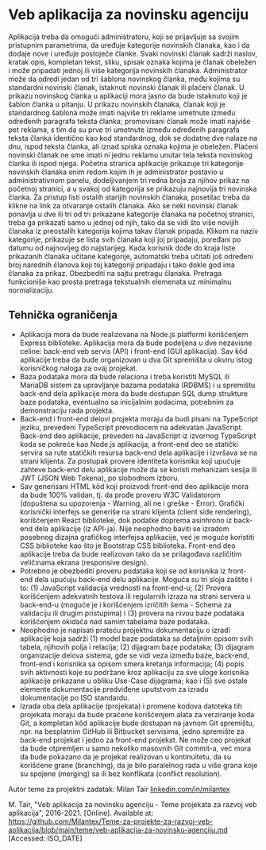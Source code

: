 # Veb aplikacija za novinsku agenciju

Aplikacija treba da omogući administratoru, koji se prijavljuje sa svojim pristupnim parametrima, da uređuje kategorije novinskih članaka, kao i da dodaje nove i uređuje postojeće članke. Svaki novinski članak sadrži naslov, kratak opis, kompletan tekst, sliku, spisak oznaka kojima je članak obeležen i može pripadati jednoj ili više kategorija novinskih članaka. Administrator može da odredi jedan od tri šablona novinskog članka, među kojima su standardni novinski članak, istaknuti novinski članak ili plaćeni članak. U prikazu novinskog članka u aplikaciji mora jasno da bude istaknuto koji je šablon članka u pitanju. U prikazu novinskih članaka, članak koji je standardnog šablona može imati najviše tri reklame umetnute između određenih paragrafa teksta članka; promovisani članak može imati najviše pet reklama, s tim da su prve tri umetnute između određenih paragrafa teksta članka identično kao kod standardnog, dok se dodatne dve nalaze na dnu, ispod teksta članka, ali iznad spiska oznaka kojima je obeležen. Plaćeni novinski članak ne sme imati ni jednu reklamu unutar tela teksta novinskog članka ili ispod njega. Početna stranica aplikacije prikazuje tri kategorije novinskih članaka onim redom kojim ih je administrator postavio u administrativnom panelu, dodeljivanjem tri redna broja za njihov prikaz na početnoj stranici, a u svakoj od kategorija se prikazuju najnovija tri novinska članka. Za pristup listi ostalih starijih novinskih članaka, posetilac treba da klikne na link za otvaranje ostalih članaka. Ako se neki novinski članak ponavlja u dve ili tri od tri prikazane kategorije članaka na početnoj stranici, treba ga prikazati samo u jednoj od njih, tako da se vidi što više novijih članaka iz preostalih kategorija kojima takav članak pripada. Klikom na naziv kategorije, prikazuje se lista svih članaka koji joj pripadaju, poređani po datumu od najnovijeg do najstarijeg. Kada korisnik dođe do kraja liste prikazanih članaka učitane kategorije, automatski treba učitati još određeni broj narednih članova koji toj kategoriji pripadaju i tako dokle god ima članaka za prikaz. Obezbediti na sajtu pretragu članaka. Pretraga funkcioniše kao prosta pretraga tekstualnih elemenata uz minimalnu normalizaciju.

## Tehnička ograničenja

- Aplikacija mora da bude realizovana na Node.js platformi korišćenjem Express biblioteke. Aplikacija mora da bude podeljena u dve nezavisne celine: back-end veb servis (API) i front-end (GUI aplikacija). Sav kôd aplikacije treba da bude organizovan u dva Git spremišta u okviru istog korisničkog naloga za ovaj projekat.
- Baza podataka mora da bude relaciona i treba koristiti MySQL ili MariaDB sistem za upravljanje bazama podataka (RDBMS) i u spremištu back-end dela aplikacije mora da bude dostupan SQL dump strukture baze podataka, eventualno sa inicijalnim podacima, potrebnim za demonstraciju rada projekta.
- Back-end i front-end delovi projekta moraju da budi pisani na TypeScript jeziku, prevedeni TypeScript prevodiocem na adekvatan JavaScript. Back-end deo aplikacije, preveden na JavaScript iz izvornog TypeScript koda se pokreće kao Node.js aplikacija, a front-end deo se statički servira sa rute statičkih resursa back-end dela aplikacije i izvršava se na strani klijenta. Za postupak provere identiteta korisnika koji upućuje zahteve back-end delu aplikacije može da se koristi mehanizam sesija ili JWT (JSON Web Tokena), po slobodnom izboru.
- Sav generisani HTML kôd koji proizvodi front-end deo aplikacije mora da bude 100% validan, tj. da prođe proveru W3C Validatorom (dopuštena su upozorenja - Warning, ali ne i greške - Error). Grafički korisnički interfejs se generiše na strani klijenta (client side rendering), korišćenjem React biblioteke, dok podatke doprema asinhrono iz back-end dela aplikacije (iz API-ja). Nije neophodno baviti se izradom posebnog dizajna grafičkog interfejsa aplikacije, već je moguće koristiti CSS biblioteke kao što je Bootstrap CSS biblioteka. Front-end deo aplikacije treba da bude realizovan tako da se prilagođava različitim veličinama ekrana (responsive design).
- Potrebno je obezbediti proveru podataka koji se od korisnika iz front-end dela upućuju back-end delu aplikacije. Moguća su tri sloja zaštite i to: (1) JavaScript validacija vrednosti na front-end-u; (2) Provera korišćenjem adekvatnih testova ili regularnih izraza na strani servera u back-end-u (moguće je i korišćenjem izričitih šema - Schema za validaciju ili drugim pristupima) i (3) provera na nivou baze podataka korišćenjem okidača nad samim tabelama baze podataka.
- Neophodno je napisati prateću projektnu dokumentaciju o izradi aplikacije koja sadrži (1) model baze podataka sa detaljnim opisom svih tabela, njihovih polja i relacija; (2) dijagram baze podataka; (3) dijagram organizacije delova sistema, gde se vidi veza između baze, back-end, front-end i korisnika sa opisom smera kretanja informacija; (4) popis svih aktivnosti koje su podržane kroz aplikaciju za sve uloge korisnika aplikacije prikazane u obliku Use-Case dijagrama; kao i (5) sve ostale elemente dokumentacije predviđene uputstvom za izradu dokumentacije po ISO standardu.
- Izrada oba dela aplikacije (projekata) i promene kodova datoteka tih projekata moraju da bude praćene korišćenjem alata za verziranje koda Git, a kompletan kôd aplikacije bude dostupan na javnom Git spremištu, npr. na besplatnim GitHub ili Bitbucket servisima, jedno spremište za back-end projekat i jedno za front-end projekat. Ne može ceo projekat da bude otpremljen u samo nekoliko masovnih Git commit-a, već mora da bude pokazano da je projekat realizovan u kontinuitetu, da su korišćene grane (branching), da je bilo paralelnog rada u više grana koje su spojene (merging) sa ili bez konflikata (conflict resolution).

Autor teme za projektni zadatak: Milan Tair [linkedin.com/in/milantex](https://linkedin.com/in/milantex)

M. Tair, "Veb aplikacija za novinsku agenciju - Teme projekata za razvoj veb aplikacija", 2016-2021. [Online]. Available at: https://github.com/Milantex/Teme-za-projekte-za-razvoj-veb-aplikacija/blob/main/teme/veb-aplikacija-za-novinsku-agenciju.md [Accessed: ISO_DATE]
